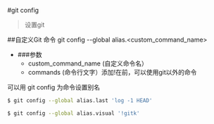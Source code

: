 #git config
>设置git

##自定义Git 命令
    git config --global alias.<custom_command_name> <commands>
    
*   ###参数
    *   custom_command_name (自定义命令名）
    *   commands (命令行文字）添加!在前，可以使用git以外的命令

可以用 git config 为命令设置别名

````bash
$ git config --global alias.last 'log -1 HEAD'

$ git config --global alias.visual '!gitk'

````